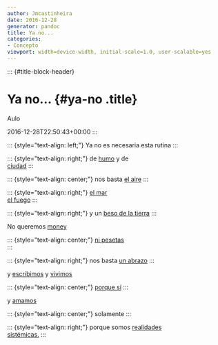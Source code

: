 ```yaml
---
author: Jmcastinheira
date: 2016-12-28
generator: pandoc
title: Ya no...
categories:
- Concepto
viewport: width=device-width, initial-scale=1.0, user-scalable=yes
---
```


::: {#title-block-header}
# Ya no... {#ya-no .title}

Aulo

2016-12-28T22:50:43+00:00
:::

::: {style="text-align: left;"}
Ya no es necesaria esta rutina
:::

::: {style="text-align: right;"}
de [humo](http://flickr.com/photos/shiroko/210939916/) y de\
[ciudad](http://flickr.com/photos/45street/55332062/)
:::

::: {style="text-align: center;"}
nos basta [el aire](http://flickr.com/photos/clarordelluna/485002037/)
:::

::: {style="text-align: right;"}
[el mar](http://flickr.com/photos/yarret/284701131/)\
[el fuego](http://flickr.com/photos/odelot/173599313/)
:::

::: {style="text-align: right;"}
y un [beso de la tierra](http://flickr.com/photos/encartist/228337230/)
:::

No queremos [money\
](http://flickr.com/photos/amarilla/521939702/)

::: {style="text-align: center;"}
[ni pesetas\
](http://flickr.com/photos/amarilla/521939702/)
:::

::: {style="text-align: right;"}
nos basta [un abrazo](http://flickr.com/photos/corbata1982/366886764/)
:::

y [escribimos](http://flickr.com/photos/wakalani/163283207/) y
[vivimos](http://flickr.com/photos/satorarepo/1396943120/)

::: {style="text-align: center;"}
[porque
sí](http://www.zubiri.org/general/xzreview/2002/pdf/lolas_XZR2002.pdf)
:::

y [amamos](http://flickr.com/photos/fabiolarebello/470674241/)

::: {style="text-align: center;"}
solamente
:::

::: {style="text-align: right;"}
porque somos [realidades\
sistémicas.](http://www.euskalnet.net/adaher/tesis.htm)
:::

